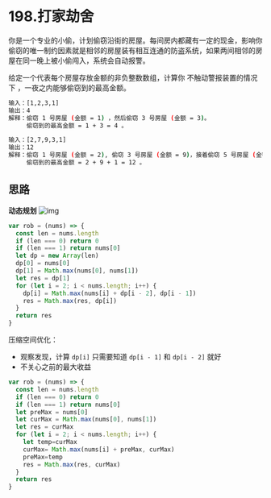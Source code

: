 # 198.打家劫舍
你是一个专业的小偷，计划偷窃沿街的房屋。每间房内都藏有一定的现金，影响你偷窃的唯一制约因素就是相邻的房屋装有相互连通的防盗系统，如果两间相邻的房屋在同一晚上被小偷闯入，系统会自动报警。

给定一个代表每个房屋存放金额的非负整数数组，计算你 不触动警报装置的情况下 ，一夜之内能够偷窃到的最高金额。

```bash
输入：[1,2,3,1]
输出：4
解释：偷窃 1 号房屋 (金额 = 1) ，然后偷窃 3 号房屋 (金额 = 3)。
     偷窃到的最高金额 = 1 + 3 = 4 。

输入：[2,7,9,3,1]
输出：12
解释：偷窃 1 号房屋 (金额 = 2), 偷窃 3 号房屋 (金额 = 9)，接着偷窃 5 号房屋 (金额 = 1)。
     偷窃到的最高金额 = 2 + 9 + 1 = 12 。
```

## 思路
**动态规划**
![img](/dovis-blog/other/47.png)

```js
var rob = (nums) => {
  const len = nums.length
  if (len === 0) return 0
  if (len === 1) return nums[0]
  let dp = new Array(len)
  dp[0] = nums[0]
  dp[1] = Math.max(nums[0], nums[1])
  let res = dp[1]
  for (let i = 2; i < nums.length; i++) {
    dp[i] = Math.max(nums[i] + dp[i - 2], dp[i - 1])
    res = Math.max(res, dp[i])
  }
  return res
}
```

压缩空间优化：
- 观察发现，计算 `dp[i]` 只需要知道 `dp[i - 1]` 和 `dp[i - 2]` 就好
- 不关心之前的最大收益

```js
var rob = (nums) => {
  const len = nums.length
  if (len === 0) return 0
  if (len === 1) return nums[0]
  let preMax = nums[0]
  let curMax = Math.max(nums[0], nums[1])
  let res = curMax
  for (let i = 2; i < nums.length; i++) {
    let temp=curMax
    curMax= Math.max(nums[i] + preMax, curMax)
    preMax=temp
    res = Math.max(res, curMax)
  }
  return res
}
```